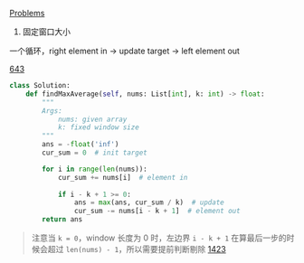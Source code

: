 [Problems](https://leetcode.cn/discuss/post/3578981/ti-dan-hua-dong-chuang-kou-ding-chang-bu-rzz7/)

1. 固定窗口大小

一个循环，right element in -> update target -> left element out

[643](https://leetcode.cn/problems/maximum-average-subarray-i/description/)
```python
class Solution:
    def findMaxAverage(self, nums: List[int], k: int) -> float:
        """
        Args:
            nums: given array
            k: fixed window size
        """ 
        ans = -float('inf')
        cur_sum = 0  # init target

        for i in range(len(nums)):
            cur_sum += nums[i]  # element in
            
            if i - k + 1 >= 0:
                ans = max(ans, cur_sum / k)  # update
                cur_sum -= nums[i - k + 1]  # element out
        return ans
```
> 注意当 `k = 0`，window 长度为 0 时，左边界 `i - k + 1` 在算最后一步的时候会超过 `len(nums) - 1`，所以需要提前判断剔除 [1423](https://leetcode.cn/problems/maximum-points-you-can-obtain-from-cards/)
